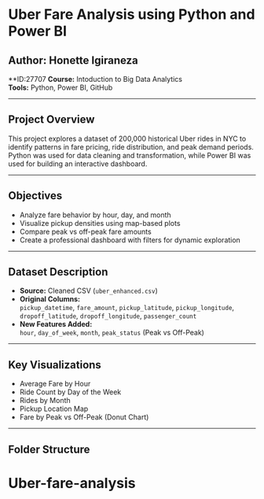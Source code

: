 #  Uber Fare Analysis using Python and Power BI

## Author: Honette Igiraneza  
**ID:27707
**Course:** Intoduction to Big Data Analytics  
**Tools:** Python, Power BI, GitHub

---

##  Project Overview

This project explores a dataset of 200,000 historical Uber rides in NYC to identify patterns in fare pricing, ride distribution, and peak demand periods. Python was used for data cleaning and transformation, while Power BI was used for building an interactive dashboard.

---
##  Objectives

- Analyze fare behavior by hour, day, and month
- Visualize pickup densities using map-based plots
- Compare peak vs off-peak fare amounts
- Create a professional dashboard with filters for dynamic exploration

---

##  Dataset Description

- **Source:** Cleaned CSV (`uber_enhanced.csv`)
- **Original Columns:**  
  `pickup_datetime`, `fare_amount`, `pickup_latitude`, `pickup_longitude`, `dropoff_latitude`, `dropoff_longitude`, `passenger_count`
- **New Features Added:**  
  `hour`, `day_of_week`, `month`, `peak_status` (Peak vs Off-Peak)

---

##  Key Visualizations

-  Average Fare by Hour
-  Ride Count by Day of the Week
-  Rides by Month
-  Pickup Location Map
- Fare by Peak vs Off-Peak (Donut Chart)

---

##  Folder Structure

# Uber-fare-analysis
